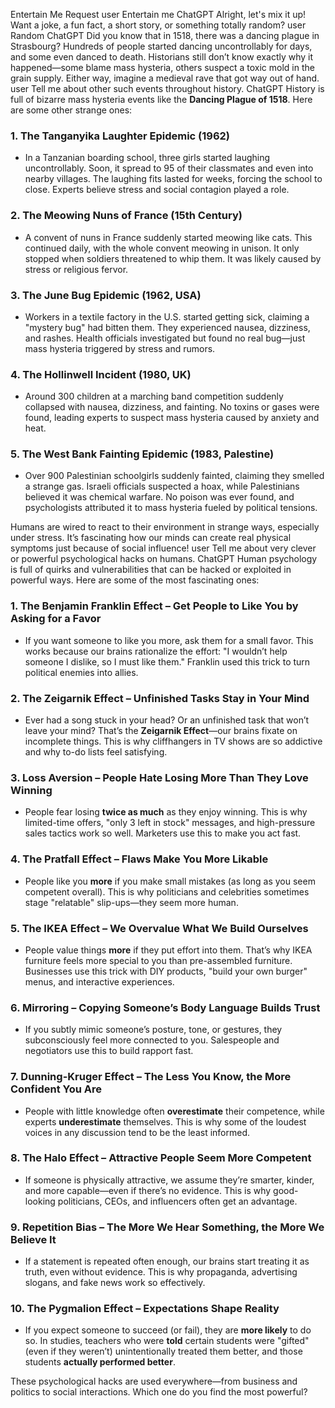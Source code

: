 Entertain Me Request
user
Entertain me
ChatGPT
Alright, let's mix it up! Want a joke, a fun fact, a short story, or something totally random?
user
Random
ChatGPT
Did you know that in 1518, there was a dancing plague in Strasbourg? Hundreds of people started dancing uncontrollably for days, and some even danced to death. Historians still don’t know exactly why it happened—some blame mass hysteria, others suspect a toxic mold in the grain supply. Either way, imagine a medieval rave that got way out of hand.
user
Tell me about other such events throughout history. 
ChatGPT
History is full of bizarre mass hysteria events like the **Dancing Plague of 1518**. Here are some other strange ones:  

### 1. **The Tanganyika Laughter Epidemic (1962)**  
   - In a Tanzanian boarding school, three girls started laughing uncontrollably. Soon, it spread to 95 of their classmates and even into nearby villages. The laughing fits lasted for weeks, forcing the school to close. Experts believe stress and social contagion played a role.  

### 2. **The Meowing Nuns of France (15th Century)**  
   - A convent of nuns in France suddenly started meowing like cats. This continued daily, with the whole convent meowing in unison. It only stopped when soldiers threatened to whip them. It was likely caused by stress or religious fervor.  

### 3. **The June Bug Epidemic (1962, USA)**  
   - Workers in a textile factory in the U.S. started getting sick, claiming a "mystery bug" had bitten them. They experienced nausea, dizziness, and rashes. Health officials investigated but found no real bug—just mass hysteria triggered by stress and rumors.  

### 4. **The Hollinwell Incident (1980, UK)**  
   - Around 300 children at a marching band competition suddenly collapsed with nausea, dizziness, and fainting. No toxins or gases were found, leading experts to suspect mass hysteria caused by anxiety and heat.  

### 5. **The West Bank Fainting Epidemic (1983, Palestine)**  
   - Over 900 Palestinian schoolgirls suddenly fainted, claiming they smelled a strange gas. Israeli officials suspected a hoax, while Palestinians believed it was chemical warfare. No poison was ever found, and psychologists attributed it to mass hysteria fueled by political tensions.  

Humans are wired to react to their environment in strange ways, especially under stress. It’s fascinating how our minds can create real physical symptoms just because of social influence!
user
Tell me about very clever or powerful psychological hacks on humans. 
ChatGPT
Human psychology is full of quirks and vulnerabilities that can be hacked or exploited in powerful ways. Here are some of the most fascinating ones:  

### 1. **The Benjamin Franklin Effect – Get People to Like You by Asking for a Favor**  
   - If you want someone to like you more, ask them for a small favor. This works because our brains rationalize the effort: "I wouldn’t help someone I dislike, so I must like them." Franklin used this trick to turn political enemies into allies.  

### 2. **The Zeigarnik Effect – Unfinished Tasks Stay in Your Mind**  
   - Ever had a song stuck in your head? Or an unfinished task that won’t leave your mind? That’s the **Zeigarnik Effect**—our brains fixate on incomplete things. This is why cliffhangers in TV shows are so addictive and why to-do lists feel satisfying.  

### 3. **Loss Aversion – People Hate Losing More Than They Love Winning**  
   - People fear losing **twice as much** as they enjoy winning. This is why limited-time offers, "only 3 left in stock" messages, and high-pressure sales tactics work so well. Marketers use this to make you act fast.  

### 4. **The Pratfall Effect – Flaws Make You More Likable**  
   - People like you **more** if you make small mistakes (as long as you seem competent overall). This is why politicians and celebrities sometimes stage "relatable" slip-ups—they seem more human.  

### 5. **The IKEA Effect – We Overvalue What We Build Ourselves**  
   - People value things **more** if they put effort into them. That’s why IKEA furniture feels more special to you than pre-assembled furniture. Businesses use this trick with DIY products, "build your own burger" menus, and interactive experiences.  

### 6. **Mirroring – Copying Someone’s Body Language Builds Trust**  
   - If you subtly mimic someone’s posture, tone, or gestures, they subconsciously feel more connected to you. Salespeople and negotiators use this to build rapport fast.  

### 7. **Dunning-Kruger Effect – The Less You Know, the More Confident You Are**  
   - People with little knowledge often **overestimate** their competence, while experts **underestimate** themselves. This is why some of the loudest voices in any discussion tend to be the least informed.  

### 8. **The Halo Effect – Attractive People Seem More Competent**  
   - If someone is physically attractive, we assume they’re smarter, kinder, and more capable—even if there’s no evidence. This is why good-looking politicians, CEOs, and influencers often get an advantage.  

### 9. **Repetition Bias – The More We Hear Something, the More We Believe It**  
   - If a statement is repeated often enough, our brains start treating it as truth, even without evidence. This is why propaganda, advertising slogans, and fake news work so effectively.  

### 10. **The Pygmalion Effect – Expectations Shape Reality**  
   - If you expect someone to succeed (or fail), they are **more likely** to do so. In studies, teachers who were **told** certain students were "gifted" (even if they weren’t) unintentionally treated them better, and those students **actually performed better**.  

These psychological hacks are used everywhere—from business and politics to social interactions. Which one do you find the most powerful?

